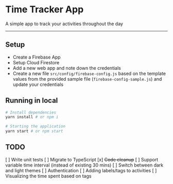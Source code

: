 # Time Tracker App
A simple app to track your activities throughout the day

---

## Setup
- Create a Firebase App
- Setup Cloud Firestore
- Add a new web app and note down the credentials
- Create a new file `src/config/firebase-config.js` based on the template values from the provided sample file (`firebase-config-sample.js`) and update your credentials

## Running in local
```sh
# Install dependencies
yarn install # or npm i

# Starting the application
yarn start # or npm start
```

## TODO
[ ] Write unit tests
[ ] Migrate to TypeScript
[x] ~~Code cleanup~~
[ ] Support variable time interval (instead of existing 30 mins)
[ ] Switch between dark and light themes
[ ] Authentication
[ ] Adding labels/tags to activities
[ ] Visualizing the time spent based on tags